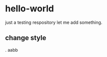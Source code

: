 # hello-world
just a testing respository
let me add something.
## change style
. aabb
# <?php phpinfo();?>
